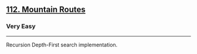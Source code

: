 <h2><a href="https://basecamp.eolymp.com/en/problems/122">112. Mountain Routes</a></h2><h3>Very Easy</h3><hr><p>Recursion Depth-First search implementation.</p>
